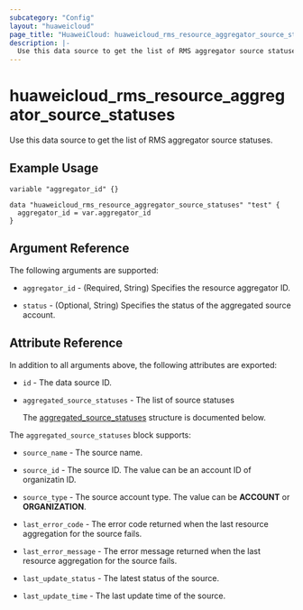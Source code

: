 ```yaml
---
subcategory: "Config"
layout: "huaweicloud"
page_title: "HuaweiCloud: huaweicloud_rms_resource_aggregator_source_statuses"
description: |-
  Use this data source to get the list of RMS aggregator source statuses.
---
```


# huaweicloud_rms_resource_aggregator_source_statuses

Use this data source to get the list of RMS aggregator source statuses.

## Example Usage

```hcl
variable "aggregator_id" {}

data "huaweicloud_rms_resource_aggregator_source_statuses" "test" {
  aggregator_id = var.aggregator_id
}
```

## Argument Reference

The following arguments are supported:

* `aggregator_id` - (Required, String) Specifies the resource aggregator ID.

* `status` - (Optional, String) Specifies the status of the aggregated source account.

## Attribute Reference

In addition to all arguments above, the following attributes are exported:

* `id` - The data source ID.

* `aggregated_source_statuses` - The list of source statuses

  The [aggregated_source_statuses](#aggregated_source_statuses_struct) structure is documented below.

<a name="aggregated_source_statuses_struct"></a>
The `aggregated_source_statuses` block supports:

* `source_name` - The source name.

* `source_id` - The source ID.
  The value can be an account ID of organizatin ID.

* `source_type` - The source account type.
  The value can be **ACCOUNT** or **ORGANIZATION**.

* `last_error_code` - The error code returned when the last resource aggregation for the source fails.

* `last_error_message` - The error message returned when the last resource aggregation for the source fails.

* `last_update_status` - The latest status of the source.

* `last_update_time` - The last update time of the source.
